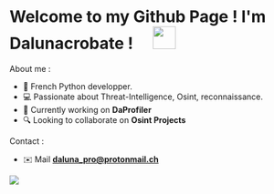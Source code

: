 
# Welcome to my Github Page ! I'm Dalunacrobate ! &emsp;<img src="https://github.com/TheDudeThatCode/TheDudeThatCode/blob/master/Assets/Hi.gif" width="40px">

About me :
- 🚀 French Python developper.
- 💻 Passionate about Threat-Intelligence, Osint, reconnaissance.
- 🔭 Currently working on <strong>DaProfiler</strong>
- 🔍 Looking to collaborate on <strong>Osint Projects</strong>

Contact :
- ✉️ Mail **daluna_pro@protonmail.ch**

<img src="https://github-readme-stats.vercel.app/api?username=Dalunacrobate&show_icons=true&title_color=03fc90&icon_color=03fc90&text_color=03fc90&bg_color=002b19">
